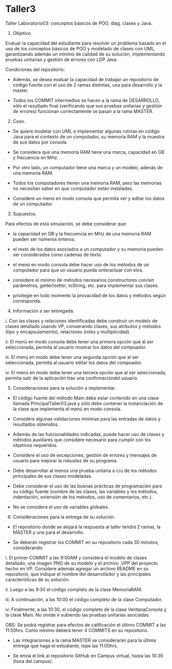 # Taller3

Taller Laboratorio03: conceptos básicos de POO, diag. clases y Java.
1. Objetivo.

Evaluar la capacidad del estudiante para resolver un problema basado en el uso de los conceptos básicos de POO y modelado de clases con UML, garantizando además un mínimo de calidad de su solución, implementando pruebas unitarias y gestión de errores con LDP Java.

Condiciones del repositorio:

- Además, se desea evaluar la capacidad de trabajar un repositorio de código fuente con el uso de 2 ramas distintas, una para desarrollo y la master.

- Todos los COMMIT intermedios se hacen a la rama de DESARROLLO, sólo el resultado final (verificando que sus pruebas unitarias y gestión de errores) funcionan correctamente se pasan a la rama MASTER.

2. Caso.

- Se quiere modelar con UML e implementar algunas rutinas en código Java para el contexto de un computador, su memoria RAM y la muestra de sus datos por consola.

- Se considera que una memoria RAM tiene una marca, capacidad en GB y frecuencia en MHz.

- Por otro lado, un computador tiene una marca y un modelo, adenás de una memoria RAM.

- Todos los computadores tienen una memoria RAM, pero las memorias no necesitan saber en que computador están instaladas.

- Considere un menú en modo consola que permita ver y editar los datos de un computador.


3. Supuestos.

Para efectos de esta simulación, se debe considerar que:

- la capacidad en GB y la frecuencia en MHz de una memoria RAM pueden ser números enteros.

- el resto de los datos asociados a un computador y su memoria pueden ser considerados como cadenas de texto.

- el menú en modo consola debe hacer uso de los métodos de un computador para que un usuario pueda onteractuar con elos.

- considere el mínimo de métodos necesarios constructores con/sin parámetros, getter/setter, toString, etc. para implementar sus clases.

- privilegie en todo momento la provacidad de los datos y métodos según corresponda.

4. Información a ser entregada.

i. Con las clases y relaciones identificadas debe construir un modelo de clases detallado usando VP, consierando clases, sus atributos y métodos (tipo y encapsulameinto), relaciones (roles y multiplicidad).

ii. El menú en modo consola debe tener una primera opción que al ser seleccionada, permita al usuario mostrar los datos del compuador.

iii. El menú en modo debe tener una segunda opción que al ser seleccionada, permita al usuario editar los datos del compuador.

iv. El menú en modo debe tener una tercera opción que al ser seleccionada, permita salir de la aplicación tras una confirmacióndel usuario.

5. Consideraciones para la solución a implementar.

- El código fuente del método Main debe estar contenido en una clase llamada PrincipalTaller03.java y sólo debe contener la instanciación de la clase que implementa el menú en modo consola.

- Considere algunas validaciones mínimas para las entradas de datos y resultados obtenidos.

- Además de las funcionalidades indicadas, puede hacer uso de clases y métodos auxiliares que considere necesario para cumplir con los objetivos requeridos.

- Considere el uso de excepciones, gestión de errores y mensajes de usuario para mejorar la robustez de su programa.

- Debe desarrollar al menos una prueba unitaria a c/u de los métodos principales de sus clases modeladas.

- Debe considerar el uso de las buenas prácticas de programación para su código fuente (nombre de las clases, las variables y los métodos, indentación, extensión de los métodos, uso de comentarios, etc.).

- No se considera el uso de variables globales.

6. Consideraciones para la entrega de su solución.

- El repositorio donde se alojará la respuesta al taller tendrá 2 ramas, la MASTER y una para el desarrollo.

- Se deberán registrar los COMMIT en su repositorio cada 30 minutos, considerando:

i. El primer COMMIT a las 9:00AM y considera el modelo de clases detallado, una imagen PNG de su modelo y el archivo .VPP del proyecto hecho en VP. Considere además agregar un archivo README en su repositorio, que indique el nombre del desarrollador y las principales características de su solución.

ii. Luego a las 9:30 el código completo de la clase MemoriaRAM.

iii. A continuación, a las 10:00 el código completo de la clase Computador.

iv. Finalmente, a las 10:30, el código completo de la clase VentanaConsola y la clase Main. No olvide ir subiendo las pruebas unitarias asociadas.

OBS: Se podrá registrar para efectos de calificación el último COMMIT a las 11:00hrs. Como mínimo deberá tener 4 COMMITS en su repositorio.

- Las integraciones a la rama MASTER se considerarán para la última entrega que haga el estudiante, tope las 11:00hrs.

- Se envía el link al repositorio GitHub en Campus virtual, hasta las 10:35 (hora del campus).
